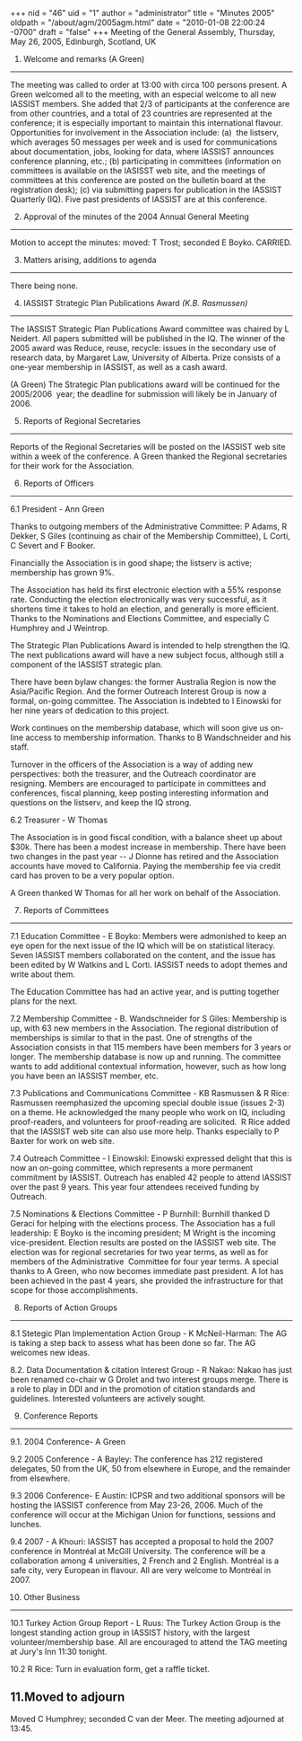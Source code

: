 +++
nid = "46"
uid = "1"
author = "administrator"
title = "Minutes 2005"
oldpath = "/about/agm/2005agm.html"
date = "2010-01-08 22:00:24 -0700"
draft = "false"
+++
Meeting of the General Assembly, Thursday, May 26, 2005, Edinburgh,
Scotland, UK

1. Welcome and remarks (A Green)
--------------------------------

The meeting was called to order at 13:00 with circa 100 persons present.
A Green welcomed all to the meeting, with an especial welcome to all new
IASSIST members. She added that 2/3 of participants at the conference
are from other countries, and a total of 23 countries are represented at
the conference; it is especially important to maintain this
international flavour. Opportunities for involvement in the Association
include: (a)  the listserv, which averages 50 messages per week and is
used for communications about documentation, jobs, looking for data,
where IASSIST announces conference planning, etc.; (b) participating in
committees (information on committees is available on the IASISST web
site, and the meetings of committees at this conference are posted on
the bulletin board at the registration desk); (c) via submitting papers
for publication in the IASSIST Quarterly (IQ). Five past presidents of
IASSIST are at this conference.

2. Approval of the minutes of the 2004 Annual General Meeting
-------------------------------------------------------------

Motion to accept the minutes: moved: T Trost; seconded E Boyko. CARRIED.

3. Matters arising, additions to agenda
---------------------------------------

There being none.

4. IASSIST Strategic Plan Publications Award *(K.B. Rasmussen)*
---------------------------------------------------------------

The IASSIST Strategic Plan Publications Award committee was chaired by L
Neidert. All papers submitted will be published in the IQ. The winner of
the 2005 award was Reduce, reuse, recycle: issues in the secondary use
of research data, by Margaret Law, University of Alberta. Prize consists
of a one-year membership in IASSIST, as well as a cash award.

(A Green) The Strategic Plan publications award will be continued for
the 2005/2006  year; the deadline for submission will likely be in
January of 2006.

5. Reports of Regional Secretaries
----------------------------------

Reports of the Regional Secretaries will be posted on the IASSIST web
site within a week of the conference. A Green thanked the Regional
secretaries for their work for the Association.

6. Reports of Officers
----------------------

6.1 President - Ann Green

Thanks to outgoing members of the Administrative Committee: P Adams, R
Dekker, S Giles (continuing as chair of the Membership Committee), L
Corti, C Severt and F Booker.

Financially the Association is in good shape; the listserv is active;
membership has grown 9%.

The Association has held its first electronic election with a 55%
response rate. Conducting the election electronically was very
successful, as it shortens time it takes to hold an election, and
generally is more efficient. Thanks to the Nominations and Elections
Committee, and especially C Humphrey and J Weintrop.

The Strategic Plan Publications Award is intended to help strengthen the
IQ. The next publications award will have a new subject focus, although
still a component of the IASSIST strategic plan.

There have been bylaw changes: the former Australia Region is now the
Asia/Pacific Region. And the former Outreach Interest Group is now a
formal, on-going committee. The Association is indebted to I Einowski
for her nine years of dedication to this project.

Work continues on the membership database, which will soon give us
on-line access to membership information. Thanks to B Wandschneider and
his staff.

Turnover in the officers of the Association is a way of adding new
perspectives: both the treasurer, and the Outreach coordinator are
resigning. Members are encouraged to participate in committees and
conferences, fiscal planning, keep posting interesting information and
questions on the listserv, and keep the IQ strong.

6.2 Treasurer - W Thomas

The Association is in good fiscal condition, with a balance sheet up
about $30k. There has been a modest increase in membership. There have
been two changes in the past year -- J Dionne has retired and the
Association accounts have moved to California. Paying the membership fee
via credit card has proven to be a very popular option.

A Green thanked W Thomas for all her work on behalf of the Association.

7. Reports of Committees
------------------------

7.1 Education Committee - E Boyko: Members were admonished to keep an
eye open for the next issue of the IQ which will be on statistical
literacy. Seven IASSIST members collaborated on the content, and the
issue has been edited by W Watkins and L Corti. IASSIST needs to adopt
themes and write about them.

The Education Committee has had an active year, and is putting together
plans for the next.

7.2 Membership Committee - B. Wandschneider for S Giles: Membership is
up, with 63 new members in the Association. The regional distribution of
memberships is similar to that in the past. One of strengths of the
Association consists in that 115 members have been members for 3 years
or longer. The membership database is now up and running. The committee
wants to add additional contextual information, however, such as how
long you have been an IASSIST member, etc.

7.3 Publications and Communications Committee - KB Rasmussen & R Rice:
Rasmussen reemphasized the upcoming special double issue (issues 2-3) on
a theme. He acknowledged the many people who work on IQ, including
proof-readers, and volunteers for proof-reading are solicited.  R Rice
added that the IASSIST web site can also use more help. Thanks
especially to P Baxter for work on web site.

7.4 Outreach Committee - I Einowskil: Einowski expressed delight that
this is now an on-going committee, which represents a more permanent
commitment by IASSIST. Outreach has enabled 42 people to attend IASSIST
over the past 9 years. This year four attendees received funding by
Outreach.

7.5 Nominations & Elections Committee - P Burnhill: Burnhill thanked D
Geraci for helping with the elections process. The Association has a
full leadership: E Boyko is the incoming president; M Wright is the
incoming vice-president. Election results are posted on the IASSIST web
site. The election was for regional secretaries for two year terms, as
well as for members of the Administrative  Committee for four year
terms. A special thanks to A Green, who now becomes immediate past
president. A lot has been achieved in the past 4 years, she provided the
infrastructure for that scope for those accomplishments.

8. Reports of Action Groups
---------------------------

8.1 Stetegic Plan Implementation Action Group - K McNeil-Harman: The AG
is taking a step back to assess what has been done so far. The AG
welcomes new ideas.

8.2. Data Documentation & citation Interest Group - R Nakao: Nakao has
just been renamed co-chair w G Drolet and two interest groups merge.
There is a role to play in DDI and in the promotion of citation
standards and guidelines. Interested volunteers are actively sought.

9. Conference Reports
---------------------

9.1. 2004 Conference- A Green

9.2 2005 Conference - A Bayley: The conference has 212 registered
delegates, 50 from the UK, 50 from elsewhere in Europe, and the
remainder from elsewhere.

9.3 2006 Conference- E Austin: ICPSR and two additional sponsors will be
hosting the IASSIST conference from May 23-26, 2006. Much of the
conference will occur at the Michigan Union for functions, sessions and
lunches.

9.4 2007 - A Khouri: IASSIST has accepted a proposal to hold the 2007
conference in Montréal at McGill University. The conference will be a
collaboration among 4 universities, 2 French and 2 English. Montréal is
a safe city, very European in flavour. All are very welcome to Montréal
in 2007.

10. Other Business
------------------

10.1 Turkey Action Group Report - L Ruus: The Turkey Action Group is the
longest standing action group in IASSIST history, with the largest
volunteer/membership base. All are encouraged to attend the TAG meeting
at Jury's Inn 11:30 tonight.

10.2 R Rice: Turn in evaluation form, get a raffle ticket.

11.Moved to adjourn
-------------------

Moved C Humphrey; seconded C van der Meer. The meeting adjourned at
13:45.
